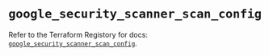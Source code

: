# `google_security_scanner_scan_config`

Refer to the Terraform Registory for docs: [`google_security_scanner_scan_config`](https://www.terraform.io/docs/providers/google-beta/r/google_security_scanner_scan_config).
